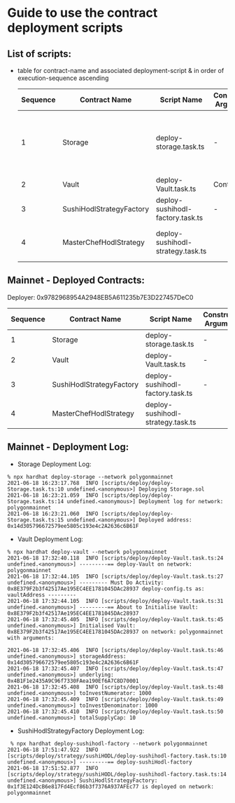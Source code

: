 # Guide to use the contract deployment scripts

## List of scripts:

- table for contract-name and associated deployment-script & in order of execution-sequence ascending

  |Sequence | Contract Name | Script Name | Constructor Arguments | Description |
  |---|---|---|---|---|
  |1 | Storage | deploy-storage.task.ts | - | Storage contract -> Copy the deployed contract address to .env |
  |2| Vault | deploy-Vault.task.ts | Controller | Storage | For constructor Argument, refer to the storageAddress in deploy-config.ts & For initialise arguments refer to vaultInit in deploy-config.ts |
  |3| SushiHodlStrategyFactory | deploy-sushihodl-factory.task.ts | - | No Constructor arguments. |
  |4| MasterChefHodlStrategy | deploy-sushihodl-strategy.task.ts | | For Constructor arguments refer to:  |



## Mainnet - Deployed Contracts:

Deployer: 0x9782968954A2948EB5A611235b7E3D227457DeC0

|Sequence | Contract Name | Script Name | Constructor Arguments | Deployed Contract Address |
|---|---|---|---|---|
|1 | Storage | deploy-storage.task.ts | - | 0xf92C971628828b3d2fb091FD6343DEd5Bb3234Eb |
|2| Vault | deploy-Vault.task.ts | - | 0x8E379F2b3f42517Ae195EC4EE1781045DAc28937 |
|3| SushiHodlStrategyFactory | deploy-sushihodl-factory.task.ts | - |  0x1f3E124DcB6e817Fd4Ecf86b3f7376A937AFEc77 |
|4| MasterChefHodlStrategy | deploy-sushihodl-strategy.task.ts | | |

## Mainnet - Deployment Log:

- Storage Deployment Log:

```
% npx hardhat deploy-storage --network polygonmainnet
2021-06-18 16:23:17.768  INFO [scripts/deploy/deploy-Storage.task.ts:10 undefined.<anonymous>] Deploying Storage.sol 
2021-06-18 16:23:21.059  INFO [scripts/deploy/deploy-Storage.task.ts:14 undefined.<anonymous>] Deployment log for network:  polygonmainnet 
2021-06-18 16:23:21.060  INFO [scripts/deploy/deploy-Storage.task.ts:15 undefined.<anonymous>] Deployed address: 0x14d305796672579ee5805c193e4c2A2636c6B61F 
```

- Vault Deployment Log:

```
% npx hardhat deploy-vault --network polygonmainnet
2021-06-18 17:32:40.118  INFO [scripts/deploy/deploy-Vault.task.ts:24 undefined.<anonymous>] ---------== deploy-Vault on network: polygonmainnet 
2021-06-18 17:32:44.105  INFO [scripts/deploy/deploy-Vault.task.ts:27 undefined.<anonymous>] --------- Must Do Activity: 0x8E379F2b3f42517Ae195EC4EE1781045DAc28937 deploy-config.ts as: vaultAddress ---------  
2021-06-18 17:32:44.105  INFO [scripts/deploy/deploy-Vault.task.ts:31 undefined.<anonymous>] ---------== About to Initialise Vault: 0x8E379F2b3f42517Ae195EC4EE1781045DAc28937 
2021-06-18 17:32:45.405  INFO [scripts/deploy/deploy-Vault.task.ts:45 undefined.<anonymous>] Initialised Vault: 0x8E379F2b3f42517Ae195EC4EE1781045DAc28937 on network: polygonmainnet with arguments: 
 
2021-06-18 17:32:45.406  INFO [scripts/deploy/deploy-Vault.task.ts:46 undefined.<anonymous>] storageAddress: 0x14d305796672579ee5805c193e4c2A2636c6B61F 
2021-06-18 17:32:45.407  INFO [scripts/deploy/deploy-Vault.task.ts:47 undefined.<anonymous>] underlying: 0x4B1F1e2435A9C96f7330FAea190Ef6A7C8D70001 
2021-06-18 17:32:45.408  INFO [scripts/deploy/deploy-Vault.task.ts:48 undefined.<anonymous>] toInvestNumerator: 1000 
2021-06-18 17:32:45.409  INFO [scripts/deploy/deploy-Vault.task.ts:49 undefined.<anonymous>] toInvestDenominator: 1000 
2021-06-18 17:32:45.410  INFO [scripts/deploy/deploy-Vault.task.ts:50 undefined.<anonymous>] totalSupplyCap: 10 
```

- SushiHodlStrategyFactory Deployment Log:

```
 % npx hardhat deploy-sushihodl-factory --network polygonmainnet
2021-06-18 17:51:47.922  INFO [scripts/deploy/strategy/sushiHODL/deploy-sushihodl-factory.task.ts:10 undefined.<anonymous>] ---------== deploy-sushiHodl-factory 
2021-06-18 17:51:52.877  INFO [scripts/deploy/strategy/sushiHODL/deploy-sushihodl-factory.task.ts:14 undefined.<anonymous>] SushiHodlStrategyFactory: 0x1f3E124DcB6e817Fd4Ecf86b3f7376A937AFEc77 is deployed on network: polygonmainnet 
```